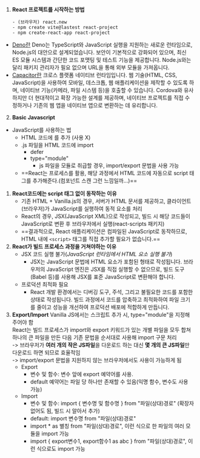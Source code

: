 1. **React 프로젝트를 시작하는 방법**
	```
	- (브라우저) react.new
	- npm create vite@lastest react-project
	- npm create-react-app react-project
	```
- [Deno란](https://kdydesign.github.io/2022/02/17/deno-tutorial/)
	Deno는 TypeScript와 JavaScript 실행을 지원하는 새로운 런타임으로, Node.js의 대안으로 설계되었습니다. 보안이 기본적으로 강화되어 있으며, 최신 ES 모듈 시스템과 간단한 코드 포맷팅 및 테스트 기능을 제공합니다. Node.js와는 달리 패키지 관리자가 필요 없으며 URL을 통해 외부 모듈을 가져옵니다.
- [Capacitor란](https://capacitorjs.com/)
	크로스 플랫폼 네이티브 런타임입니다. 웹 기술(HTML, CSS, JavaScript)을 사용하여 모바일, 데스크톱, 웹 애플리케이션을 제작할 수 있도록 하며, 네이티브 기능(카메라, 파일 시스템 등)을 호출할 수 있습니다. Cordova와 유사하지만 더 현대적이고 확장 가능한 설계를 제공하며, 네이티브 프로젝트를 직접 수정하거나 기존의 웹 앱을 네이티브 앱으로 변환하는 데 유리합니다.
2. **Basic Javascript** 
- JavaScript를 사용하는 법
	- HTML 코드에 <script></script>를 추가 (사용 X)
	- .js 파일을 HTML 코드에 import
		- defer
		- type="module"
			- js 파일을 모듈로 취급할 경우, import/export 문법을 사용 가능
	- ==React는 프로세스를 활용, 해당 과정에서 HTML 코드에 자동으로 script 태그를 추가해준다.(컴포넌트 스캔 그런 느낌일까...)==
1. **React코드에는 script 태그 없이 동작하는 이유**
	- 기존 HTML + Vanilla.js의 경우, 서버가 HTML 문서를 제공하고, 클라이언트(브라우저)가 JavaScript를 실행하여 동적 요소를 처리
	- React의 경우, JSX(JavaScript XML)으로 작성되고, 빌드 시 해당 코드들이 JavaScript로 변환 후 브라우저에서 실행(react-scripts 패키지)
	- ==결과적으로, React 애플리케이션은 컴파일된 JavaScript로 동작하므로, HTML 내에 `<script>` 태그를 직접 추가할 필요가 없습니다.==
2. **React가 빌드 프로세스 과정을 거쳐야하는 이유**
	- JSX 코드 실행 불가(*JavaScript 런타임에서 HTML 요소 실행 불가*)
		- JSX는 JavaScript 문법에 HTML 요소가 포함된 형태로 작성됩니다. 브라우저의 JavaScript 엔진은 JSX를 직접 실행할 수 없으므로, 빌드 도구(Babel 등)를 사용해 JSX를 표준 JavaScript로 변환해야 합니다.
	- 프로덕션 최적화 필요
		- React 개발 환경에서는 디버깅 도구, 주석, 그리고 불필요한 코드를 포함한 상태로 작성됩니다. 빌드 과정에서 코드를 압축하고 최적화하여 파일 크기를 줄이고 성능을 개선하여 프로덕션 배포에 적합하게 만듭니다.
3. **Export/Import**
	Vanilla JS에서는 스크립트 추가 시, type="module"을 지정해 주어야 함    
	React는 빌드 프로세스가 import와 export 키워드가 있는 개별 파일을 모두 합쳐 하나의 큰 파일을 만든 다음 기존 문법을 순서대로 사용해 import 구문 처리    
		-> 브라우저가 **여러 개의 작은 JS파일**을 다운로드 하는 대신 **몇 개의 큰 JS파일**만 다운로드 하면 되므로 효율적임     
		-> import/export 문법을 지원하지 않는 브라우저에서도 사용이 가능하게 됨
	- Export
		- 변수 및 함수: 변수 앞에 export 예약어를 사용.
		- default 예약어는 파일 당 하나만 존재할 수 있음(익명 함수, 변수도 사용 가능)
	- Import
		- 변수 및 함수: import { 변수명 및 함수명 } from "파일(상대)경로" (확장자 없어도 됨, 빌드 시 알아서 추가)
		- default: import 변수명 from "파일(상대)경로"
		- import * as 별칭 from "파일(상대)경로", 이런 식으로 한 파일의 여러 모듈을 import 가능
		- import { export변수1, export함수1 as abc } from "파일(상대)경로", 이런 식으로도 import 가능